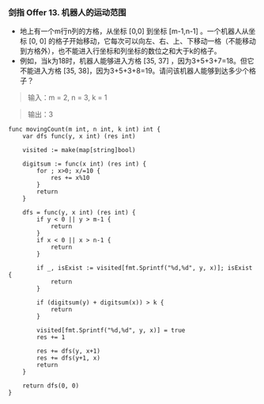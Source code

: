 ### 剑指 Offer 13. 机器人的运动范围

* 地上有一个m行n列的方格，从坐标 [0,0] 到坐标 [m-1,n-1] 。一个机器人从坐标 [0, 0] 的格子开始移动，它每次可以向左、右、上、下移动一格（不能移动到方格外），也不能进入行坐标和列坐标的数位之和大于k的格子。
* 例如，当k为18时，机器人能够进入方格 [35, 37] ，因为3+5+3+7=18。但它不能进入方格 [35, 38]，因为3+5+3+8=19。请问该机器人能够到达多少个格子？

> 输入：m = 2, n = 3, k = 1

> 输出：3

```
func movingCount(m int, n int, k int) int {
    var dfs func(y, x int) (res int)

    visited := make(map[string]bool)

    digitsum := func(x int) (res int) {
        for ; x>0; x/=10 {
            res += x%10
        }
        return 
    }

    dfs = func(y, x int) (res int) {
        if y < 0 || y > m-1 {
            return
        }
        if x < 0 || x > n-1 {
            return 
        } 

        if _, isExist := visited[fmt.Sprintf("%d,%d", y, x)]; isExist {
            return
        }

        if (digitsum(y) + digitsum(x)) > k {
            return
        }

        visited[fmt.Sprintf("%d,%d", y, x)] = true
        res += 1

        res += dfs(y, x+1)
        res += dfs(y+1, x)
        return 
    }

    return dfs(0, 0)
}
```


 











